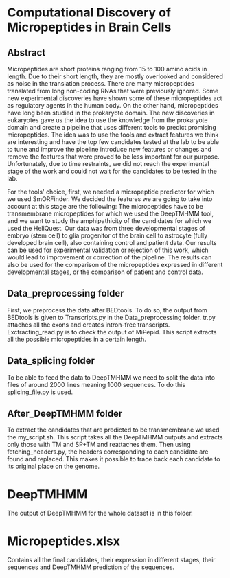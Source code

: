 # Computational Discovery of Micropeptides in Brain Cells
## Abstract
Micropeptides are short proteins ranging from 15 to 100 amino acids in length. Due to their short length, they are mostly overlooked and considered as noise in the translation process. There are many micropeptides translated from long non-coding RNAs that were previously ignored. Some new experimental discoveries have shown some of these micropeptides act as regulatory agents in the human body. On the other hand, micropeptides have long been studied in the prokaryote domain. The new discoveries in eukaryotes gave us the idea to use the knowledge from the prokaryote domain and create a pipeline that uses different tools to predict promising micropeptides. The idea was to use the tools and extract features we think are interesting and have the top few candidates tested at the lab to be able to tune and improve the pipeline introduce new features or changes and remove the features that were proved to be less important for our purpose. Unfortunately, due to time restraints, we did not reach the experimental stage of the work and could not wait for the candidates to be tested in the lab.
    
For the tools' choice, first, we needed a micropeptide predictor for which we used SmORFinder. We decided the features we are going to take into account at this stage are the following: The micropeptides have to be transmembrane micropeptides for which we used the DeepTMHMM tool, and we want to study the amphipathicity of the candidates for which we used the HeliQuest. Our data was from three developmental stages of embryo (stem cell) to glia progenitor of the brain cell to astrocyte (fully developed brain cell), also containing control and patient data. Our results can be used for experimental validation or rejection of this work, which would lead to improvement or correction of the pipeline. The results can also be used for the comparison of the micropeptides expressed in different developmental stages, or the comparison of patient and control data.

## Data_preprocessing folder
First, we preprocess the data after BEDtools. To do so, the output from BEDtools is given to Transcripts.py in the Data_preprocessing folder.
tr.py attaches all the exons and creates intron-free transcripts.
Exctracting_read.py is to check the output of MiPepid. This script extracts all the possible micropeptides in a certain length.

## Data_splicing folder
To be able to feed the data to DeepTMHMM we need to split the data into files of around 2000 lines meaning 1000 sequences. To do this splicing_file.py is used.

## After_DeepTMHMM folder
To extract the candidates that are predicted to be transmembrane we used the my_script.sh. This script takes all the DeepTMHMM outputs and extracts only those with TM and SP+TM and reattaches them.
Then using fetching_headers.py, the headers corresponding to each candidate are found and replaced. This makes it possible to trace back each candidate to its original place on the genome.

# DeepTMHMM
The output of DeepTMHMM for the whole dataset is in this folder.

# Micropeptides.xlsx
Contains all the final candidates, their expression in different stages, their sequences and DeepTMHMM prediction of the sequences.
